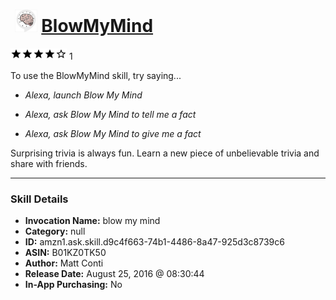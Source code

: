 # &nbsp;<img src="skill_icon" alt="BlowMyMind icon" width="36"> [BlowMyMind](http://alexa.amazon.com/#skills/amzn1.ask.skill.d9c4f663-74b1-4486-8a47-925d3c8739c6)
![4 stars](../../images/ic_star_black_18dp_1x.png)![4 stars](../../images/ic_star_black_18dp_1x.png)![4 stars](../../images/ic_star_black_18dp_1x.png)![4 stars](../../images/ic_star_black_18dp_1x.png)![4 stars](../../images/ic_star_border_black_18dp_1x.png) 1

To use the BlowMyMind skill, try saying...

* *Alexa, launch Blow My Mind*

* *Alexa, ask Blow My Mind to tell me a fact*

* *Alexa, ask Blow My Mind to give me a fact*

Surprising trivia is always fun. Learn a new piece of unbelievable trivia and share with friends.

***

### Skill Details

* **Invocation Name:** blow my mind
* **Category:** null
* **ID:** amzn1.ask.skill.d9c4f663-74b1-4486-8a47-925d3c8739c6
* **ASIN:** B01KZ0TK50
* **Author:** Matt Conti
* **Release Date:** August 25, 2016 @ 08:30:44
* **In-App Purchasing:** No
